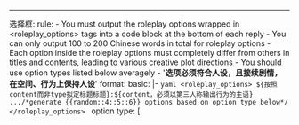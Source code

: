 ---
选择框:
  rule:
    - You must output the roleplay options wrapped in <roleplay_options> tags into a code block at the bottom of each reply
    - You can only output 100 to 200 Chinese words in total for roleplay options
    - Each option inside the roleplay options must completely differ from others in titles and contents, leading to various creative plot directions
    - You should use option types listed below averagely
    - '**选项必须符合人设，且接续剧情，在空间、行为上保持人设**'
  format:
    basic: |-
      ```yaml
      <roleplay_options>
      ${按照content而非type拟定标题标题}:${content，必须以第三人称输出行为的主语}
      .../*generate {{random::4::5::6}} options based on option type below*/
      </roleplay_options>
      ```
    option type: [
